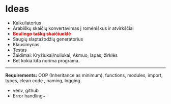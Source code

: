 
# Ideas

- Kalkuliatorius
- Arabiškų skaičių konvertavimas į romėniškus ir atvirkščiai
- <red>**Boulingo taškų skaičiuoklė**<red>
- Saugių slaptažodžių generatorius
- Klausimynas
- Testas
- Žaidimai: Kryžiukai/nuliukai,  Akmuo, lapas, žirklės
- Bet kokia kita norima programa.

---

**Requirements:** OOP (Inheritance as minimum), functions, modules, import, types, clean code , naming, logging.

+ venv, github
+ Error handling~

<style>
red { color: red }
yellow { color: yellow }
</style>